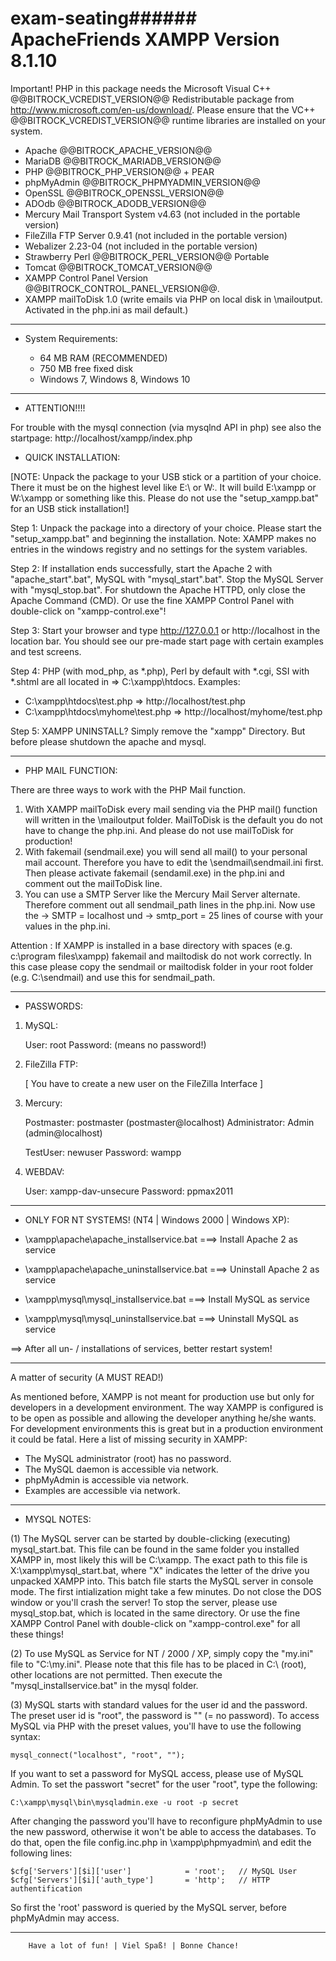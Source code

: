 # exam-seating###### ApacheFriends XAMPP Version 8.1.10 ######

Important! PHP in this package needs the Microsoft Visual C++ @@BITROCK_VCREDIST_VERSION@@ Redistributable package from
http://www.microsoft.com/en-us/download/. Please ensure that the VC++ @@BITROCK_VCREDIST_VERSION@@ runtime
libraries are installed on your system.

  + Apache @@BITROCK_APACHE_VERSION@@
  + MariaDB @@BITROCK_MARIADB_VERSION@@
  + PHP @@BITROCK_PHP_VERSION@@ + PEAR
  + phpMyAdmin @@BITROCK_PHPMYADMIN_VERSION@@
  + OpenSSL @@BITROCK_OPENSSL_VERSION@@
  + ADOdb @@BITROCK_ADODB_VERSION@@
  + Mercury Mail Transport System v4.63 (not included in the portable version)
  + FileZilla FTP Server 0.9.41 (not included in the portable version)
  + Webalizer 2.23-04 (not included in the portable version)
  + Strawberry Perl @@BITROCK_PERL_VERSION@@ Portable
  + Tomcat @@BITROCK_TOMCAT_VERSION@@
  + XAMPP Control Panel Version @@BITROCK_CONTROL_PANEL_VERSION@@.
  + XAMPP mailToDisk 1.0 (write emails via PHP on local disk in <xampp>\mailoutput. Activated in the php.ini as mail default.)

---------------------------------------------------------------

* System Requirements:

  + 64 MB RAM (RECOMMENDED)
  + 750 MB free fixed disk
  + Windows 7, Windows 8, Windows 10

---------------------------------------------------------------

* ATTENTION!!!!

For trouble with the mysql connection (via mysqlnd API in php) see also the startpage:
http://localhost/xampp/index.php

* QUICK INSTALLATION:

[NOTE: Unpack the package to your USB stick or a partition of your choice.
There it must be on the highest level like E:\ or W:\. It will
build E:\xampp or W:\xampp or something like this. Please do not use the "setup_xampp.bat" for an USB stick installation!]

Step 1: Unpack the package into a directory of your choice. Please start the
"setup_xampp.bat" and beginning the installation. Note: XAMPP makes no entries in the windows registry and no settings for the system variables.

Step 2: If installation ends successfully, start the Apache 2 with
"apache_start".bat", MySQL with "mysql_start".bat". Stop the MySQL Server with "mysql_stop.bat". For shutdown the Apache HTTPD, only close the Apache Command (CMD). Or use the fine XAMPP Control Panel with double-click on "xampp-control.exe"!

Step 3: Start your browser and type http://127.0.0.1 or http://localhost in the location bar. You should see our pre-made
start page with certain examples and test screens.

Step 4: PHP (with mod_php, as *.php), Perl by default with *.cgi, SSI with *.shtml are all located in => C:\xampp\htdocs\.
Examples:
- C:\xampp\htdocs\test.php => http://localhost/test.php
- C:\xampp\htdocs\myhome\test.php => http://localhost/myhome/test.php

Step 5: XAMPP UNINSTALL? Simply remove the "xampp" Directory.
But before please shutdown the apache and mysql.

---------------------------------------------------------------

* PHP MAIL FUNCTION:

There are three ways to work with the PHP Mail function.

1) With XAMPP mailToDisk every mail sending via the PHP mail() function will written in the <xampp>\mailoutput folder. MailToDisk is the default you do not have to change the php.ini. And please do not use mailToDisk for production!
2) With fakemail (sendmail.exe) you will send all mail() to your personal mail account. Therefore you have to edit the <xampp>\sendmail\sendmail.ini first. Then please activate fakemail (sendamil.exe) in the php.ini and comment out the mailToDisk line.
3) You can use a SMTP Server like the Mercury Mail Server alternate. Therefore comment out all sendmail_path lines in the php.ini. Now use the -> SMTP = localhost und -> smtp_port = 25 lines of course with your values in the php.ini.

Attention : If XAMPP is installed in a base directory with spaces (e.g. c:\program files\xampp) fakemail and mailtodisk do not work correctly. In this case please copy the sendmail or mailtodisk folder in your root folder (e.g. C:\sendmail) and use this for sendmail_path.

---------------------------------------------------------------

* PASSWORDS:

1) MySQL:

   User: root
   Password:
   (means no password!)

2) FileZilla FTP:

   [ You have to create a new user on the FileZilla Interface ]

3) Mercury:

   Postmaster: postmaster (postmaster@localhost)
   Administrator: Admin (admin@localhost)

   TestUser: newuser
   Password: wampp

4) WEBDAV:

   User: xampp-dav-unsecure
   Password: ppmax2011

---------------------------------------------------------------

* ONLY FOR NT SYSTEMS! (NT4 | Windows 2000 | Windows XP):

- \xampp\apache\apache_installservice.bat
  ===> Install Apache 2 as service

- \xampp\apache\apache_uninstallservice.bat
  ===> Uninstall Apache 2 as service

- \xampp\mysql\mysql_installservice.bat
  ===> Install MySQL as service

- \xampp\mysql\mysql_uninstallservice.bat
  ===> Uninstall MySQL as service

==> After all un- / installations of services, better restart system!

----------------------------------------------------------------

A matter of security (A MUST READ!)

As mentioned before, XAMPP is not meant for production use but only for developers in a development environment. The way XAMPP is configured is to be open as possible and allowing the developer anything he/she wants. For development environments this is great but in a production environment it could be fatal. Here a list of missing security
in XAMPP:

- The MySQL administrator (root) has no password.
- The MySQL daemon is accessible via network.
- phpMyAdmin is accessible via network.
- Examples are accessible via network.

---------------------------------------------------------------

* MYSQL NOTES:

(1) The MySQL server can be started by double-clicking (executing) mysql_start.bat. This file can be found in the same folder you installed XAMPP in, most likely this will be C:\xampp\.
The exact path to this file is X:\xampp\mysql_start.bat, where "X" indicates the letter of the drive you unpacked XAMPP into. This batch file starts the MySQL server in console mode. The first intialization might take a few minutes.
Do not close the DOS window or you'll crash the server! To stop the server, please use mysql_stop.bat, which is located in the same directory. Or use the fine XAMPP Control Panel with double-click on "xampp-control.exe" for all these things!

(2) To use MySQL as Service for NT / 2000 / XP, simply copy the "my.ini" file to "C:\my.ini". Please note that this file has to be placed in C:\ (root), other locations are not permitted. Then execute the "mysql_installservice.bat" in the mysql folder.

(3) MySQL starts with standard values for the user id and the password. The preset user id is "root", the password is "" (= no password). To access MySQL via PHP with the preset values, you'll have to use the following syntax:

	mysql_connect("localhost", "root", "");

If you want to set a password for MySQL access, please use of MySQL Admin.
To set the passwort "secret" for the user "root", type the following:

	C:\xampp\mysql\bin\mysqladmin.exe -u root -p secret

After changing the password you'll have to reconfigure phpMyAdmin to use the new password, otherwise it won't be able to access the databases. To do that, open the file config.inc.php in \xampp\phpmyadmin\ and edit the following lines:

	$cfg['Servers'][$i]['user']            = 'root';   // MySQL User
	$cfg['Servers'][$i]['auth_type']       = 'http';   // HTTP authentification

So first the 'root' password is queried by the MySQL server, before phpMyAdmin may access.

---------------------------------------------------------------

		Have a lot of fun! | Viel Spaß! | Bonne Chance!

